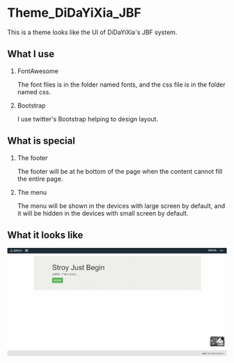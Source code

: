 # Theme_DiDaYiXia_JBF
This is a theme looks like the UI of DiDaYiXia's JBF system.
## What I use
1. FontAwesome

    The font files is in the folder named fonts, and the css file is in the folder named css.
2. Bootstrap
	
	I use twitter's Bootstrap helping to design layout.
	
## What is special
1. The footer 

    The footer will be at he bottom of the page when the content cannot fill the entire page.

2. The menu
	
	The menu will be shown in the devices with large screen by default, and it will be hidden in the devices with small screen by default.


## What it looks like
![didayixia_jbf_theme](https://raw.githubusercontent.com/WhiteHatRay/Theme/master/Theme_DiDaYiXia_JBF/img/didayixia_jbf_theme.gif "didayixia_jbf_theme")

